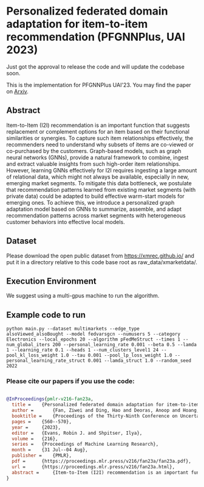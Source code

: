 # Personalized federated domain adaptation for item-to-item recommendation (PFGNNPlus, UAI 2023)
Just got the approval to release the code and will update the codebase soon.

This is the implementation for PFGNNPlus UAI'23. You may find the paper on [Arxiv](https://arxiv.org/pdf/2306.03191.pdf).

## Abstract
Item-to-Item (I2I) recommendation is an important function that suggests replacement or complement options for an item based on their functional similarities or synergies. To capture such item relationships effectively, the recommenders need to understand why subsets of items are co-viewed or co-purchased by the customers. Graph-based models, such as graph neural networks (GNNs), provide a natural framework to combine, ingest and extract valuable insights from such high-order item relationships. However, learning GNNs effectively for I2I requires ingesting a large amount of relational data, which might not always be available, especially in new, emerging market segments. To mitigate this data bottleneck, we postulate that recommendation patterns learned from existing market segments (with private data) could be adapted to build effective warm-start models for emerging ones. To achieve this, we introduce a personalized graph adaptation model based on GNNs to summarize, assemble, and adapt recommendation patterns across market segments with heterogeneous customer behaviors into effective local models.


## Dataset
Please download the open public dataset from https://xmrec.github.io/ and put it in a directory relative to this code base root as raw_data/xmarketdata/.

## Execution Environment
We suggest using a multi-gpus machine to run the algorithm.

## Example code to run
```
python main.py --dataset multimarkets --edge_type alsoViewed_alsoBought --model fedvarsgcn --numusers 5 --category Electronics --local_epochs 20 --algorithm pFedMeStruct --times 1 --num_global_iters 200 --personal_learning_rate 0.001 --beta 0.5 --lamda 1 --learning_rate 0.1 --heads 1 --num_clusters_level1 24 --pool_kl_loss_weight 1.0 --tau 0.001 --pool_lp_loss_weight 1.0 --personal_learning_rate_struct 0.001 --lamda_struct 1.0 --random_seed 2022
```

### Please cite our papers if you use the code:
```bibtex

@InProceedings{pmlr-v216-fan23a,
  title = 	 {Personalized federated domain adaptation for item-to-item recommendation},
  author =       {Fan, Ziwei and Ding, Hao and Deoras, Anoop and Hoang, Trong Nghia},
  booktitle = 	 {Proceedings of the Thirty-Ninth Conference on Uncertainty in Artificial Intelligence},
  pages = 	 {560--570},
  year = 	 {2023},
  editor = 	 {Evans, Robin J. and Shpitser, Ilya},
  volume = 	 {216},
  series = 	 {Proceedings of Machine Learning Research},
  month = 	 {31 Jul--04 Aug},
  publisher =    {PMLR},
  pdf = 	 {https://proceedings.mlr.press/v216/fan23a/fan23a.pdf},
  url = 	 {https://proceedings.mlr.press/v216/fan23a.html},
  abstract = 	 {Item-to-Item (I2I) recommendation is an important function that suggests replacement or complement options for an item based on their functional similarities or synergies. To capture such item relationships effectively, the recommenders need to understand why subsets of items are co-viewed or co-purchased by the customers. Graph-based models, such as graph neural networks (GNNs), provide a natural framework to combine, ingest and extract valuable insights from such high-order item relationships. However, learning GNNs effectively for I2I requires ingesting a large amount of relational data, which might not always be available, especially in new, emerging market segments. To mitigate this data bottleneck, we postulate that recommendation patterns learned from existing market segments (with private data) could be adapted to build effective warm-start models for emerging ones. To achieve this, we introduce a personalized graph adaptation model based on GNNs to summarize, assemble and adapt recommendation patterns across market segments with heterogeneous customer behaviors into effective local models.}
}
```

